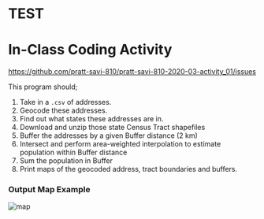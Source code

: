 # TEST

# In-Class Coding Activity

https://github.com/pratt-savi-810/pratt-savi-810-2020-03-activity_01/issues

This program should;

1. Take in a `.csv` of addresses.
2. Geocode these addresses. 
3. Find out what states these addresses are in. 
4. Download and unzip those state Census Tract shapefiles
5. Buffer the addresses by a given Buffer distance (2 km)
6. Intersect and perform area-weighted interpolation to estimate population within Buffer distance
7. Sum the population in Buffer
8. Print maps of the geocoded address, tract boundaries and buffers. 

### Output Map Example
![map](https://github.com/pratt-savi-810/pratt-savi-810-2020-03-activity_01/blob/master/maps/_examples/map_0_int_tract_pop.png?raw=true)
